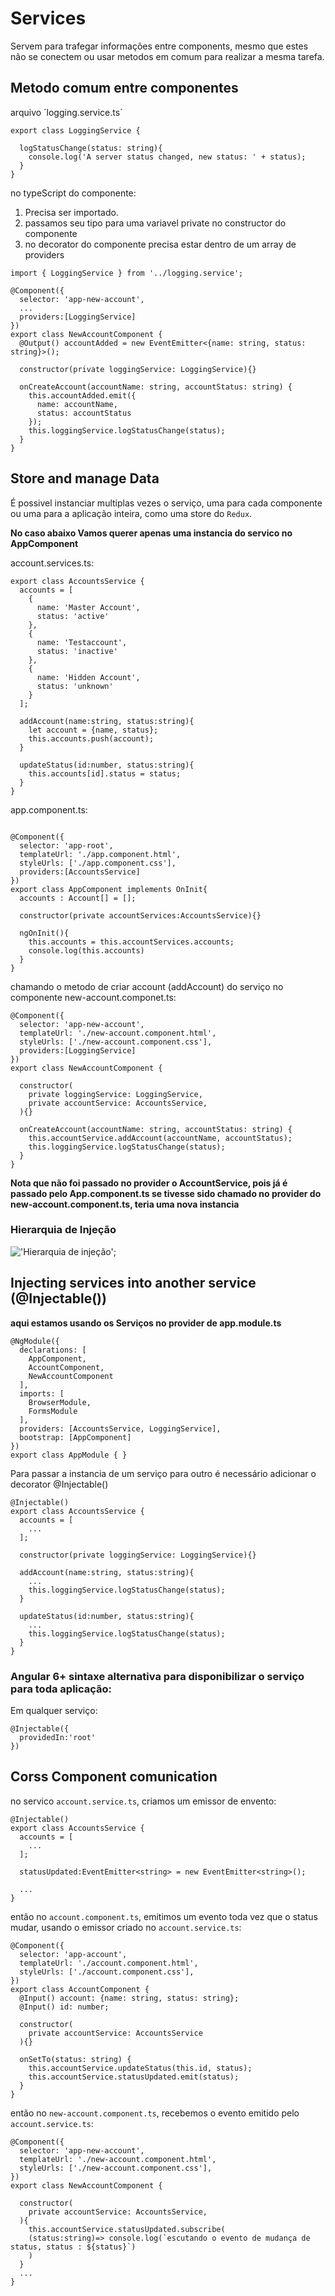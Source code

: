 # Services
Servem para trafegar informações entre components, mesmo que estes não se conectem ou usar metodos
em comum para realizar a mesma tarefa.

## Metodo comum entre componentes 
arquivo ´logging.service.ts´
````
export class LoggingService {

  logStatusChange(status: string){
    console.log('A server status changed, new status: ' + status);
  }
}
````
no typeScript do componente:
1. Precisa ser importado.
2. passamos seu tipo para uma variavel private no constructor do componente
3. no decorator do componente precisa estar dentro de um array de providers

````
import { LoggingService } from '../logging.service';

@Component({
  selector: 'app-new-account',
  ...
  providers:[LoggingService]
})
export class NewAccountComponent {
  @Output() accountAdded = new EventEmitter<{name: string, status: string}>();

  constructor(private loggingService: LoggingService){}

  onCreateAccount(accountName: string, accountStatus: string) {
    this.accountAdded.emit({
      name: accountName,
      status: accountStatus
    });
    this.loggingService.logStatusChange(status);
  }
}

````

## Store and manage Data
É possivel instanciar multiplas vezes o serviço, uma para cada componente ou uma para a aplicação inteira, como uma store do `Redux`.

**No caso abaixo Vamos querer apenas uma instancia do servico no AppComponent**

account.services.ts:
````
export class AccountsService {
  accounts = [
    {
      name: 'Master Account',
      status: 'active'
    },
    {
      name: 'Testaccount',
      status: 'inactive'
    },
    {
      name: 'Hidden Account',
      status: 'unknown'
    }
  ];

  addAccount(name:string, status:string){
    let account = {name, status};
    this.accounts.push(account);
  }

  updateStatus(id:number, status:string){
    this.accounts[id].status = status;
  }
}

````

app.component.ts:
````

@Component({
  selector: 'app-root',
  templateUrl: './app.component.html',
  styleUrls: ['./app.component.css'],
  providers:[AccountsService]
})
export class AppComponent implements OnInit{
  accounts : Account[] = [];

  constructor(private accountServices:AccountsService){}

  ngOnInit(){
    this.accounts = this.accountServices.accounts;
    console.log(this.accounts)
  }
}
````
chamando o metodo de criar account (addAccount) do serviço no componente new-account.componet.ts:

````
@Component({
  selector: 'app-new-account',
  templateUrl: './new-account.component.html',
  styleUrls: ['./new-account.component.css'],
  providers:[LoggingService]
})
export class NewAccountComponent {

  constructor(
    private loggingService: LoggingService,
    private accountService: AccountsService,
  ){}

  onCreateAccount(accountName: string, accountStatus: string) {
    this.accountService.addAccount(accountName, accountStatus);
    this.loggingService.logStatusChange(status);
  }
}
````
**Nota que não foi passado no provider o AccountService, pois já é passado pelo App.component.ts se tivesse sido chamado no provider do new-account.component.ts, teria uma nova instancia**


### Hierarquia de Injeção
!['Hierarquia de injeção'](hierarquiaDeInjecao.jpg);




## Injecting services into another service (@Injectable())
**aqui estamos usando os Serviços no provider de app.module.ts**
````
@NgModule({
  declarations: [
    AppComponent,
    AccountComponent,
    NewAccountComponent
  ],
  imports: [
    BrowserModule,
    FormsModule
  ],
  providers: [AccountsService, LoggingService],
  bootstrap: [AppComponent]
})
export class AppModule { }

````

Para passar a instancia de um serviço para outro é necessário adicionar o decorator
@Injectable()

````
@Injectable()
export class AccountsService {
  accounts = [
    ...
  ];

  constructor(private loggingService: LoggingService){}

  addAccount(name:string, status:string){
    ...
    this.loggingService.logStatusChange(status);
  }

  updateStatus(id:number, status:string){
    ...
    this.loggingService.logStatusChange(status);
  }
}
````

### Angular 6+ sintaxe alternativa para disponibilizar o serviço para toda aplicação:
Em qualquer serviço:

````
@Injectable({
  providedIn:'root'
})
````

## Corss Component comunication
no servico `account.service.ts`, criamos um emissor de envento:
````
@Injectable()
export class AccountsService {
  accounts = [
    ...
  ];

  statusUpdated:EventEmitter<string> = new EventEmitter<string>();

  ...
}
````

então no `account.component.ts`, emitimos um evento toda vez que o status mudar, usando o emissor criado no `account.service.ts`:

````
@Component({
  selector: 'app-account',
  templateUrl: './account.component.html',
  styleUrls: ['./account.component.css'],
})
export class AccountComponent {
  @Input() account: {name: string, status: string};
  @Input() id: number;

  constructor(
    private accountService: AccountsService
  ){}

  onSetTo(status: string) {
    this.accountService.updateStatus(this.id, status);
    this.accountService.statusUpdated.emit(status);
  }
}
````

então no `new-account.component.ts`, recebemos o evento emitido pelo `account.service.ts`:

````
@Component({
  selector: 'app-new-account',
  templateUrl: './new-account.component.html',
  styleUrls: ['./new-account.component.css'],
})
export class NewAccountComponent {

  constructor(
    private accountService: AccountsService,
  ){
    this.accountService.statusUpdated.subscribe(
    (status:string)=> console.log(`escutando o evento de mudança de status, status : ${status}`)
    )
  }
  ...
}

````
